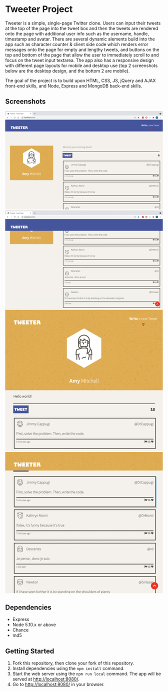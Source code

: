 # Tweeter Project

Tweeter is a simple, single-page Twitter clone. Users can input their tweets at the top of the page into the tweet box and then the tweets are rendered onto the page with additional user info such as the username, handle, timestamp and avatar. There are several dynamic alements build into the app such as character counter & client side code which renders error messages onto the page for empty and lengthy tweets, and buttons on the top and bottom of the page that allow the user to immediately scroll to and focus on the tweet input textarea. The app also has a responsive design with different page layouts for mobile and desktop use (top 2 screenshots below are the desktop design, and the bottom 2 are mobile).

The goal of the project is to build upon HTML, CSS, JS, jQuery and AJAX front-end skills, and Node, Express and MongoDB back-end skills.

## Screenshots

!["Top of Desktop Page"](https://raw.githubusercontent.com/noordeep-p/tweeter/master/docs/desktop-top.png)
!["Bottom of Desktop Page"](https://raw.githubusercontent.com/noordeep-p/tweeter/master/docs/desktop-bottom.png)
!["Top of Mobile Page"](https://raw.githubusercontent.com/noordeep-p/tweeter/master/docs/mobile-top.png)
!["Bottom of Mobile Page"](https://raw.githubusercontent.com/noordeep-p/tweeter/master/docs/mobile-bottom.png)

## Dependencies

- Express
- Node 5.10.x or above
- Chance
- md5

## Getting Started

1. Fork this repository, then clone your fork of this repository.
2. Install dependencies using the `npm install` command.
3. Start the web server using the `npm run local` command. The app will be served at <http://localhost:8080/>.
4. Go to <http://localhost:8080/> in your browser.